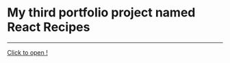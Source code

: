 # My third portfolio project named React Recipes
___
[Click to open !](https://kojem9ka.github.io/react-recipes)
